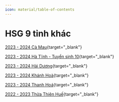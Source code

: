 ```yaml
---
icon: material/table-of-contents
---
```


# HSG 9 tỉnh khác

[2023 - 2024 Cà Mau](./2023-2024-camau.md){target="_blank"}

[2023 - 2024 Hà Tĩnh - Tuyển sinh 10](./2023-hatinh-ts10.md){target="_blank"}

[2023 - 2024 Hải Dương](./2023-2024-haiduong.md){target="_blank"}

[2023 - 2024 Khánh Hoà](./2023-2024-khanhhoa.md){target="_blank"}

[2023 - 2024 Thanh Hoá](./2023-2024-thanhhoa.md){target="_blank"}

[2022 - 2023 Thừa Thiên Huế](./2022-2023-thuathienhue.md){target="_blank"}

